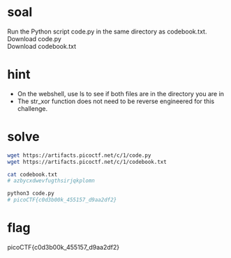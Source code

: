 # soal
Run the Python script code.py in the same directory as codebook.txt. \
Download code.py \
Download codebook.txt

# hint
- On the webshell, use ls to see if both files are in the directory you are in
- The str_xor function does not need to be reverse engineered for this challenge.

# solve
```bash
wget https://artifacts.picoctf.net/c/1/code.py
wget https://artifacts.picoctf.net/c/1/codebook.txt

cat codebook.txt
# azbycxdwevfugthsirjqkplomn

python3 code.py
# picoCTF{c0d3b00k_455157_d9aa2df2}
```

# flag
picoCTF{c0d3b00k_455157_d9aa2df2}
